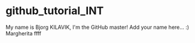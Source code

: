 # github_tutorial_INT

My name is Bjorg KILAVIK, I'm the GitHub master!
Add your name here... :)
Margherita
ffff
